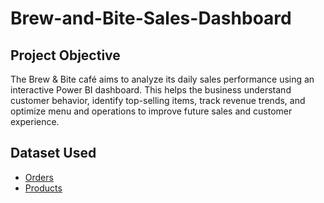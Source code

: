 # Brew-and-Bite-Sales-Dashboard

## Project Objective
The Brew & Bite café aims to analyze its daily sales performance using an interactive Power BI dashboard. This helps the business understand customer behavior, identify top-selling items, track revenue trends, and optimize menu and operations to improve future sales and customer experience.

## Dataset Used

- <a href="https://github.com/DhanushahRajesh/Cafeteria-Dashboard/blob/main/order_2%20(1).csv">Orders</a>
- <a href="https://github.com/DhanushahRajesh/Cafeteria-Dashboard/blob/main/product.csv">Products</a>
